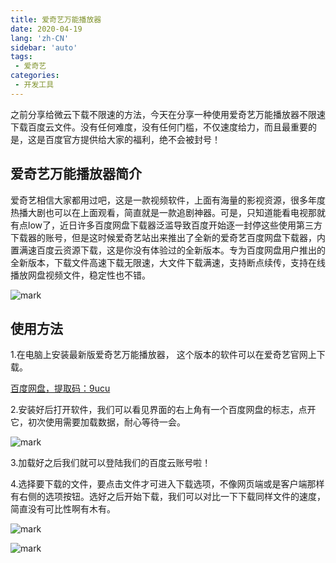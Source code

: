 ```yaml
---
title: 爱奇艺万能播放器
date: 2020-04-19
lang: 'zh-CN'
sidebar: 'auto'
tags:
 - 爱奇艺
categories:
 - 开发工具
---
```


 之前分享给微云下载不限速的方法，今天在分享一种使用爱奇艺万能播放器不限速下载百度云文件。没有任何难度，没有任何门槛，不仅速度给力，而且最重要的是，这是百度官方提供给大家的福利，绝不会被封号！ 

## 爱奇艺万能播放器简介

爱奇艺相信大家都用过吧，这是一款视频软件，上面有海量的影视资源，很多年度热播大剧也可以在上面观看，简直就是一款追剧神器。可是，只知道能看电视那就有点low了，近日许多百度网盘下载器泛滥导致百度开始逐一封停这些使用第三方下载器的账号，但是这时候爱奇艺站出来推出了全新的爱奇艺百度网盘下载器，内置满速百度云资源下载，这是你没有体验过的全新版本。专为百度网盘用户推出的全新版本，下载文件高速下载无限速，大文件下载满速，支持断点续传，支持在线播放网盘视频文件，稳定性也不错。

![mark](http://qn.huat.xyz/win/20200419/NJrSqQ3HIkc1.png)

## 使用方法

 1.在电脑上安装最新版爱奇艺万能播放器， 这个版本的软件可以在爱奇艺官网上下载。 

[百度网盘，提取码：9ucu](https://pan.baidu.com/s/1m-oDZhvm8YhM06VZFpmclA )



 2.安装好后打开软件，我们可以看见界面的右上角有一个百度网盘的标志，点开它，初次使用需要加载数据，耐心等待一会。 

![mark](http://qn.huat.xyz/win/20200419/FA0PUn2dKIX4.png)



 3.加载好之后我们就可以登陆我们的百度云账号啦！ 

 4.选择要下载的文件，要点击文件才可进入下载选项，不像网页端或是客户端那样有右侧的选项按钮。选好之后开始下载，我们可以对比一下下载同样文件的速度，简直没有可比性啊有木有。 

![mark](http://qn.huat.xyz/win/20200419/v95sl8Pp7326.png)

![mark](http://qn.huat.xyz/win/20200419/WDJ4CXh3B87S.png)




